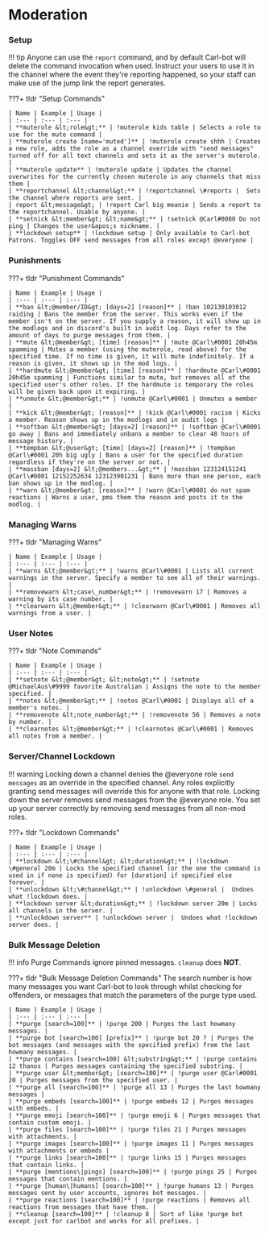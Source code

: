# Moderation

### Setup

!!! tip
	Anyone can use the `report` command, and by default Carl-bot will delete the command invocation when used. Instruct your users to use it in the channel where the event they're reporting happened, so your staff can make use of the jump link the report generates.

???+ tldr "Setup Commands"
	
	| Name | Example | Usage |
	| :--- | :--- | :--- |
	| **muterole &lt;role&gt;** | !muterole kids table | Selects a role to use for the mute command |
	| **muterole create [name='muted']** | !muterole create shhh | Creates a new role, adds the role as a channel override with "send messages" turned off for all text channels and sets it as the server's muterole. |
	| **muterole update** | !muterole update | Updates the channel overwrites for the currently chosen muterole in any channels that miss them |
	| **reportchannel &lt;channel&gt;** | !reportchannel \#reports |  Sets the channel where reports are sent. |
	| report &lt;message&gt; | !report Carl big meanie | Sends a report to the reportchannel. Usable by anyone. |
	| **setnick &lt;member&gt; &lt;name&gt;** | !setnick @Carl#0080 Do not ping | Changes the user&apos;s nickname. |
	| **lockdown setup** | !lockdown setup | Only available to Carl-bot Patrons. Toggles OFF send messages from all roles except @everyone |

### Punishments

???+ tldr "Punishment Commands"

	| Name | Example | Usage |
	| :--- | :--- | :--- |
	| **ban &lt;@member/ID&gt; [days=2] [reason]** | !ban 102130103012 raiding | Bans the member from the server. This works even if the member isn't on the server. If you supply a reason, it will show up in the modlogs and in discord's built in audit log. Days refer to the amount of days to purge messages from them. |
	| **mute &lt;@member&gt; [time] [reason]** | !mute @Carl\#0001 20h45m spamming | Mutes a member (using the muterole, read above) for the specified time. If no time is given, it will mute indefinitely. If a reason is given, it shows up in the mod logs. |
	| **hardmute &lt;@member&gt; [time] [reason]** | !hardmute @Carl\#0001 20h45m spamming | Functions similar to mute, but removes all of the specified user's other roles. If the hardmute is temporary the roles will be given back upon it expiring. |
	| **unmute &lt;@member&gt;** | !unmute @Carl\#0001 | Unmutes a member |
	| **kick &lt;@member&gt; [reason]** | !kick @Carl\#0001 racism | Kicks a member. Reason shows up in the modlogs and in audit logs |
	| **softban &lt;@member&gt; [days=2] [reason]** | !softban @Carl\#0001 go away | Bans and immediately unbans a member to clear 48 hours of message history. |
	| **tempban &lt;@user&gt; [time] [days=2] [reason]** | !tempban @Carl\#0001 20h big ugly | Bans a user for the specified duration regardless if they're on the server or not. |
	| **massban [days=2] &lt;@members...&gt;** | !massban 123124151241 @Carl\#0001 12152252634 123123901231 | Bans more than one person, each ban shows up in the modlog. |
	| **warn &lt;@member&gt; [reason]** | !warn @Carl\#0001 do not spam reactions | Warns a user, pms them the reason and posts it to the modlog. |

### Managing Warns

???+ tldr "Managing Warns"

	| Name | Example | Usage |
	| :--- | :--- | :--- |
	| **warns &lt;@member&gt;** | !warns @Carl\#0001 | Lists all current warnings in the server. Specify a member to see all of their warnings. |
	| **removewarn &lt;case\_number&gt;** | !removewarn 17 | Removes a warning by its case number. |
	| **clearwarn &lt;@member&gt;** | !clearwarn @Carl\#0001 | Removes all warnings from a user. |

### User Notes

???+ tldr "Note Commands"

	| Name | Example | Usage |
	| :--- | :--- | :--- |
	| **setnote &lt;@member&gt; &lt;note&gt;** | !setnote @MichaelAus\#9999 favorite Australian | Assigns the note to the member specified. |
	| **notes &lt;@member&gt;** | !notes @Carl\#0001 | Displays all of a member's notes. |
	| **removenote &lt;note_number&gt;** | !removenote 56 | Removes a note by number. |
	| **clearnotes &lt;@member&gt;** | !clearnotes @Carl\#0001 | Removes all notes from a member. |

### Server/Channel Lockdown

!!! warning
    Locking down a channel denies the @everyone role `send messages` as an override in the specified channel. Any roles explicitly granting send messages will override this for anyone with that role. Locking down the server removes send messages from the @everyone role. You set up your server correctly by removing send messages from all non-mod roles.

???+ tldr "Lockdown Commands"

	| Name | Example | Usage |
	| :--- | :--- | :--- |
	| **lockdown &lt;\#channel&gt; &lt;duration&gt;** | !lockdown \#general 20m | Locks the specified channel (or the one the command is used in if none is specified) for [duration] if specified else forever. |
	| **unlockdown &lt;\#channel&gt;** | !unlockdown \#general |  Undoes what !lockdown does. |
	| **lockdown server &lt;duration&gt;** | !lockdown server 20m | Locks all channels in the server. |
	| **unlockdown server** | !unlockdown server |  Undoes what !lockdown server does. |

### Bulk Message Deletion

!!! info
    Purge Commands ignore pinned messages. `cleanup` does **NOT**.
	
???+ tldr "Bulk Message Deletion Commands"
	The search number is how many messages you want Carl-bot to look through whilst checking for offenders, or messages that match the parameters of the purge type used.

	| Name | Example | Usage |
	| :--- | :--- | :--- |
	| **purge [search=100]** | !purge 200 | Purges the last howmany messages. |
	| **purge bot [search=100] [prefix]** | !purge bot 20 ? | Purges the bot messages (and messages with the specified prefix) from the last howmany messages. |
	| **purge contains [search=100] &lt;substring&gt;** | !purge contains 12 thanos | Purges messages containing the specified substring. |
	| **purge user &lt;member&gt; [search=100]** | !purge user @Carl#0001 20 | Purges messages from the specified user. |
	| **purge all [search=100]** | !purge all 13 | Purges the last howmany messages |
	| **purge embeds [search=100]** | !purge embeds 12 | Purges messages with embeds. |
	| **purge emoji [search=100]** | !purge emoji 6 | Purges messages that contain custom emoji. |
	| **purge files [search=100]** | !purge files 21 | Purges messages with attachments. |
	| **purge images [search=100]** | !purge images 11 | Purges messages with attachments or embeds |
	| **purge links [search=100]** | !purge links 15 | Purges messages that contain links. |
	| **purge [mentions\|pings] [search=100]** | !purge pings 25 | Purges messages that contain mentions. |
	| **purge [human\|humans] [search=100]** | !purge humans 13 | Purges messages sent by user accounts, ignores bot messages. |
	| **purge reactions [search=100]** | !purge reactions | Removes all reactions from messages that have them. |
	| **cleanup [search=100]** | !cleanup 8 | Sort of like !purge bot except just for carlbot and works for all prefixes. |
